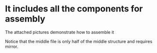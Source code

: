 # It includes all the components for assembly

The attached pictures demonstrate how to assemble it

Notice that the middle file is only half of the middle structure and requires mirror.